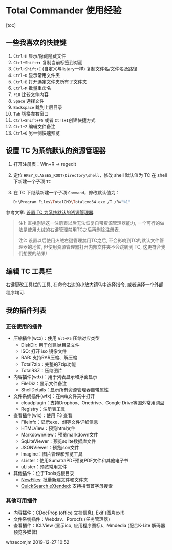 # Total Commander 使用经验

[toc]

## 一些我喜欢的快捷键
1. `Ctrl+H` 显示/隐藏隐藏文件
2. `Ctrl+Shift+⬆` 复制当前标签到对面
3. `Ctrl+Shift+C` (自定义与listary一样) 复制文件名/文件名及路径
4. `Ctrl+D` 显示常用文件夹
5. `Ctrl+B` 打开选定文件夹所有子文件夹
6. `Ctrl+M` 批量重命名
7. `F10` 比较文件内容
8. `Space` 选择文件
9. `Backspace` 跳到上层目录
10. `Tab` 切换左右窗口
11. `Ctrl+Shift+F5` 或者 `Ctrl+I`创建快捷方式
12. `Ctrl+Z`  编辑文件备注
13. `Ctrl+Q` 另一侧快速预览



## 设置 TC 为系统默认的资源管理器

1. 打开注册表：Win+R → regedit

2. 定位 `HKEY_CLASSES_ROOT\Directory\shell`，修改 shell 默认值为 TC
   在 shell 下新建一个子项 `TC`

3. 在 TC 下继续新建一个子项 `Command`，修改默认值为：

   ```bash
   D:\Program Files\TotalCMD\Totalcmd64.exe /T /R="%1"
   ```


参考文章: [设置 TC 为系统默认的资源管理器](https://zhuanlan.zhihu.com/p/79046588).

> 注1: 直接删除这一注册表以后无法恢复自带资源管理器能力, 一个可行的做法是使用火绒的右键管理禁用TC之后再删除注册表. 
>
> 注2: 设置以后使用火绒右键管理禁用TC之后, 不会影响到TC的默认文件管理器的地位, 但使用资源管理器打开内部文件夹不会跳转到 TC, 这更符合我们想要的结果!

## 编辑 TC 工具栏

右键更改工具栏的工具, 在命令右边的小放大镜🔍中选择指令, 或者选择一个外部程序均可.



## 我的插件列表

### 正在使用的插件

- 压缩插件(wcx)：使用 `Alt+F5` 压缩对应类型
  - DiskDir: 用于创建lst目录文件
  - ISO: 打开 iso 镜像文件
  - RAR: 支持RAR压缩、解压缩
  - Total7zip：完整的7zip功能
  - TotalRSZ：压缩图片
- 内容插件(wdx)：用于列表显示和浮窗显示
  - FileDiz：显示文件备注
  - ShellDetails：显示所有资源管理器自带属性
- 文件系统插件(wfx)：在`网络`文件夹中打开
  - cloudplugin：支持Dropbox、Onedrive、Google Drive等国外常用网盘
  - Registry：注册表工具
- 查看插件(wlx)：使用 F3 查看
  - Fileinfo：显示exe、dll等文件详细信息
  - HTMLView：预览html文件
  - MarkdownView：预览markdown文件
  - SqLiteViewer：预览sqlite数据库文件
  - JSONViewer：预览json文件
  - Imagine：图片管理和预览工具
  - sLister：使用SumatraPDF预览PDF文件和其他电子书
  - uLister：预览常用文件
- 其他插件：位于Tools或根目录
  - [NewFiles](https://totalcmd.net/plugring/newfiles.html): 批量新建文件和文件夹
  - [QuickSearch eXtended](https://www.ghisler.ch/board/viewtopic.php?f=6&t=22592&sid=858049aa70e211dbab5d1fac5c76e6f3): 支持拼音首字母搜索



### 其他可用插件

- 内容插件：CDocProp (office 文档信息), Exif (图片exif)
- 文件系统插件：Webdav、Porocfs (任务管理器)
- 查看插件：ICLView (显示ico, 应用程序图标)、Mmdedia (配合K-Lite 解码器预览多媒体)



whzecomjm
2019-12-27 10:52



